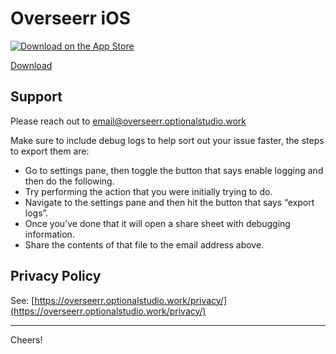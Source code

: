 # Overseerr iOS

<p align="left">
    <a href="https://apps.apple.com/app/overseerr/id6581485306">
        <img src="https://upload.wikimedia.org/wikipedia/commons/3/3c/Download_on_the_App_Store_Badge.svg" alt="Download on the App Store">
    </a>
</p>

[Download](https://apps.apple.com/app/overseerr/id6581485306)

## Support

Please reach out to [email@overseerr.optionalstudio.work](mailto:email@overseerr.optionalstudio.work)

Make sure to include debug logs to help sort out your issue faster, the steps to export them are:

- Go to settings pane, then toggle the button that says enable logging and then do the following.
- Try performing the action that you were initially trying to do.
- Navigate to the settings pane and then hit the button that says “export logs”.
- Once you’ve done that it will open a share sheet with debugging information.
- Share the contents of that file to the email address above.

## Privacy Policy

See: [https://overseerr.optionalstudio.work/privacy/](https://overseerr.optionalstudio.work/privacy/)

---

Cheers!
